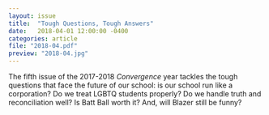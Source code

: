 ```yaml
---
layout: issue
title:  "Tough Questions, Tough Answers"
date:   2018-04-01 12:00:00 -0400
categories: article
file: "2018-04.pdf"
preview: "2018-04.jpg"
---
```


The fifth issue of the 2017-2018 *Convergence* year tackles the tough questions that face the future of our school: is our school run like a corporation? Do we treat LGBTQ students properly? Do we handle truth and reconciliation well? Is Batt Ball worth it? And, will Blazer still be funny?
